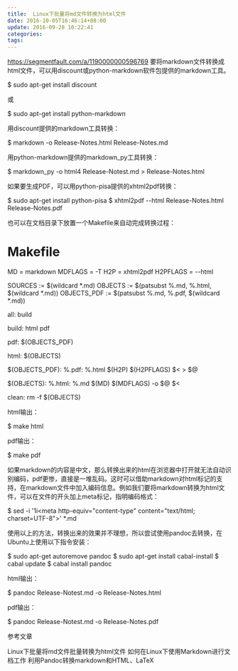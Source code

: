 ```yaml
---
title:  Linux下批量将md文件转换为html文件
date: 2016-10-05T16:46:14+08:00
update: 2016-09-28 10:22:41
categories:
tags:
---
```


https://segmentfault.com/a/1190000000596769
要将markdown文件转换成html文件，可以用discount或python-markdown软件包提供的markdown工具。

$ sudo apt-get install discount

或

$ sudo apt-get install python-markdown

用discount提供的markdown工具转换：

$ markdown -o Release-Notes.html Release-Notes.md

用python-markdown提供的markdown_py工具转换：

$ markdown_py -o html4 Release-Notest.md > Release-Notes.html

如果要生成PDF，可以用python-pisa提供的xhtml2pdf转换：

$ sudo apt-get install python-pisa
$ xhtml2pdf --html Release-Notes.html Release-Notes.pdf

也可以在文档目录下放置一个Makefile来自动完成转换过程：

# Makefile

MD = markdown
MDFLAGS = -T
H2P = xhtml2pdf
H2PFLAGS = --html

SOURCES := $(wildcard *.md)
OBJECTS := $(patsubst %.md, %.html, $(wildcard *.md))
OBJECTS_PDF := $(patsubst %.md, %.pdf, $(wildcard *.md))

all: build

build: html pdf

pdf: $(OBJECTS_PDF)

html: $(OBJECTS)

$(OBJECTS_PDF): %.pdf: %.html
    $(H2P) $(H2PFLAGS) $< > $@

$(OBJECTS): %.html: %.md
    $(MD) $(MDFLAGS) -o $@ $<

clean:
    rm -f $(OBJECTS)

html输出：

$ make html

pdf输出：

$ make pdf

如果markdown的内容是中文，那么转换出来的html在浏览器中打开就无法自动识别编码，pdf更惨，直接是一堆乱码。这时可以借助markdown对html标记的支持，在markdown文件中加入编码信息。例如我们要将markdown转换为html文件，可以在文件的开头加上meta标记，指明编码格式：

$ sed -i '1i\<meta http-equiv="content-type" content="text/html; charset=UTF-8">' *.md

使用以上的方法，转换出来的效果并不理想，所以尝试使用pandoc去转换，在Ubuntu上使用以下指令安装：

$ sudo apt-get autoremove pandoc
$ sudo apt-get install cabal-install
$ cabal update
$ cabal install pandoc

html输出：

$ pandoc Release-Notest.md -o Release-Notes.html

pdf输出：

$ pandoc Release-Notest.md -o Release-Notes.pdf

参考文章

Linux下批量将md文件批量转换为html文件
如何在Linux下使用Markdown进行文档工作
利用Pandoc转换markdown和HTML、LaTeX
